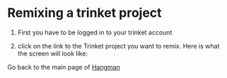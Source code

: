 # Remixing a trinket project

1. First you have to be logged in to your trinket account

2. click on the link to the Trinket project you want to remix. Here is what the screen will look like:



Go back to the main page of [Hangman](../README.md)




